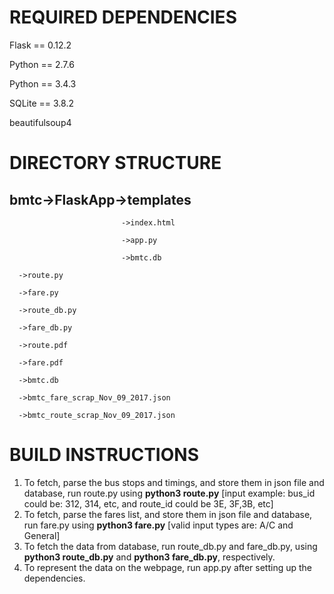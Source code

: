 # **REQUIRED DEPENDENCIES**

Flask == 0.12.2

Python == 2.7.6

Python == 3.4.3 

SQLite == 3.8.2 

beautifulsoup4

# **DIRECTORY STRUCTURE**



## bmtc->FlaskApp->templates
                             ->index.html

                             ->app.py
                             
                             ->bmtc.db
                             
      ->route.py
      
      ->fare.py
      
      ->route_db.py
      
      ->fare_db.py
      
      ->route.pdf
      
      ->fare.pdf
      
      ->bmtc.db
      
      ->bmtc_fare_scrap_Nov_09_2017.json
      
      ->bmtc_route_scrap_Nov_09_2017.json
   
# **BUILD INSTRUCTIONS**

1. To fetch, parse the bus stops and timings, and store them in json file and database, run route.py using **python3 route.py** [input example: bus_id could be: 312, 314, etc, and route_id could be 3E, 3F,3B, etc]
2. To fetch, parse the fares list, and store them in json file and database, run fare.py using **python3 fare.py**
[valid input types are: A/C and General]
3. To fetch the data from database, run route_db.py and fare_db.py, using **python3 route_db.py** and **python3 fare_db.py**, respectively.
4. To represent the data on the webpage, run app.py after setting up the dependencies.


    
    
